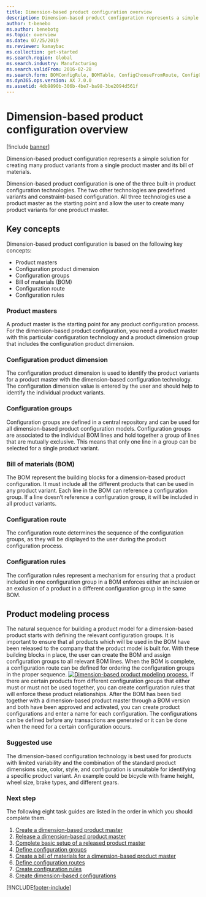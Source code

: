 ```yaml
---
title: Dimension-based product configuration overview
description: Dimension-based product configuration represents a simple solution for creating many product variants from a single product master and its bill of materials.
author: t-benebo
ms.author: benebotg
ms.topic: overview
ms.date: 07/25/2019
ms.reviewer: kamaybac
ms.collection: get-started
ms.search.region: Global
ms.search.industry: Manufacturing
ms.search.validFrom: 2016-02-28
ms.search.form: BOMConfigRule, BOMTable, ConfigChooseFromRoute, ConfigGroup, ConfigHierarchy, EcoResDimensionBasedConfiguration
ms.dyn365.ops.version: AX 7.0.0
ms.assetid: 4db9890b-306b-4be7-ba98-3be2094d561f
---
```


# Dimension-based product configuration overview

[!include [banner](../includes/banner.md)]

Dimension-based product configuration represents a simple solution for creating many product variants from a single product master and its bill of materials.

Dimension-based product configuration is one of the three built-in product configuration technologies. The two other technologies are predefined variants and constraint-based configuration. All three technologies use a product master as the starting point and allow the user to create many product variants for one product master.

## Key concepts
Dimension-based product configuration is based on the following key concepts:

-   Product masters
-   Configuration product dimension
-   Configuration groups
-   Bill of materials (BOM)
-   Configuration route
-   Configuration rules

### Product masters

A product master is the starting point for any product configuration process. For the dimension-based product configuration, you need a product master with this particular configuration technology and a product dimension group that includes the configuration product dimension.

### Configuration product dimension

The configuration product dimension is used to identify the product variants for a product master with the dimension-based configuration technology. The configuration dimension value is entered by the user and should help to identify the individual product variants.

### Configuration groups

Configuration groups are defined in a central repository and can be used for all dimension-based product configuration models. Configuration groups are associated to the individual BOM lines and hold together a group of lines that are mutually exclusive. This means that only one line in a group can be selected for a single product variant.

### Bill of materials (BOM)

The BOM represent the building blocks for a dimension-based product configuration. It must include all the different products that can be used in any product variant. Each line in the BOM can reference a configuration group. If a line doesn’t reference a configuration group, it will be included in all product variants.

### Configuration route

The configuration route determines the sequence of the configuration groups, as they will be displayed to the user during the product configuration process.

### Configuration rules

The configuration rules represent a mechanism for ensuring that a product included in one configuration group in a BOM enforces either an inclusion or an exclusion of a product in a different configuration group in the same BOM.

## Product modeling process
The natural sequence for building a product model for a dimension-based product starts with defining the relevant configuration groups. It is important to ensure that all products which will be used in the BOM have been released to the company that the product model is built for. With these building blocks in place, the user can create the BOM and assign configuration groups to all relevant BOM lines. When the BOM is complete, a configuration route can be defined for ordering the configuration groups in the proper sequence. [![Dimension-based product modeling process.](./media/dimension-based-product-modeling-process-v1.png)](./media/dimension-based-product-modeling-process-v1.png) If there are certain products from different configuration groups that either must or must not be used together, you can create configuration rules that will enforce these product relationships. After the BOM has been tied together with a dimension-based product master through a BOM version and both have been approved and activated, you can create product configurations and enter a name for each configuration. The configurations can be defined before any transactions are generated or it can be done when the need for a certain configuration occurs.

### Suggested use

The dimension-based configuration technology is best used for products with limited variability and the combination of the standard product dimensions size, color, style, and configuration is unsuitable for identifying a specific product variant. An example could be bicycle with frame height, wheel size, brake types, and different gears.

### <a name="sequence"></a>Next step

The following eight task guides are listed in the order in which you should complete them. 

1.  [Create a dimension-based product master](tasks/create-dimension-based-product-master.md)
2.  [Release a dimension-based product master](tasks/release-dimension-based-product-master.md)
3.  [Complete basic setup of a released product master](tasks/complete-basic-setup-released-product-master.md)
4.  [Define configuration groups](tasks/define-configuration-groups.md)
5.  [Create a bill of materials for a dimension-based product master](tasks/create-bill-materials-dimension-based-product-master.md)
6.  [Define configuration routes](tasks/define-configuration-route.md)
7.  [Create configuration rules](tasks/create-configuration-rules.md)
8.  [Create dimension-based configurations](tasks/create-dimension-based-configurations.md)



[!INCLUDE[footer-include](../../includes/footer-banner.md)]